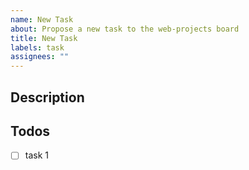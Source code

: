 ```yaml
---
name: New Task
about: Propose a new task to the web-projects board
title: New Task
labels: task
assignees: ""
---
```


## Description

## Todos

- [ ] task 1
